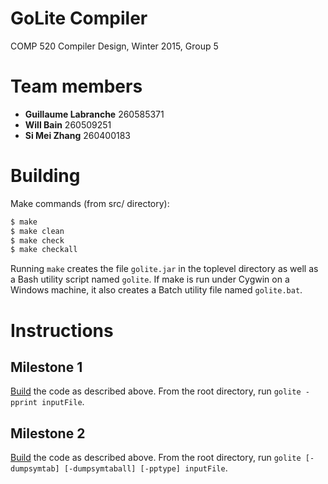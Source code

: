 GoLite Compiler
===============
COMP 520 Compiler Design, Winter 2015, Group 5

# Team members
- **Guillaume Labranche** 260585371
- **Will Bain** 260509251
- **Si Mei Zhang** 260400183

# Building

Make commands (from src/ directory):

~~~ sh
$ make
$ make clean
$ make check
$ make checkall
~~~

Running `make` creates the file `golite.jar` in the toplevel directory
as well as a Bash utility script named `golite`. If make is run under
Cygwin on a Windows machine, it also creates a Batch utility file named
`golite.bat`.

# Instructions

## Milestone 1

[Build](#building) the code as described above. From the root directory, run `golite -pprint inputFile`.

## Milestone 2

[Build](#building) the code as described above. From the root directory, run
`golite [-dumpsymtab] [-dumpsymtaball] [-pptype] inputFile`.
